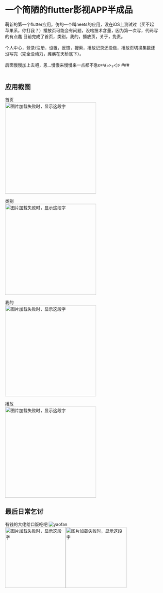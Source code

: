 # 一个简陋的flutter影视APP半成品

 萌新的第一个flutter应用，仿的一个叫neets的应用，没在iOS上测试过（买不起苹果系，你打我？）播放页可能会有问题，没啥技术含量，因为第一次写，代码写的有点蠢
 目前完成了首页，类别，我的，播放页，关于，免责。<br><br>
 个人中心，登录/注册，设置，反馈，搜索，播放记录还没做，播放页切换集数还没写完（完全没动力，瘫痪在天桥底下）。<br><br>
 后面慢慢加上去吧，恩...慢慢来慢慢来一点都不急﻿ε≡٩(๑>₃<)۶ ###<br><br>
 
## 应用截图

 首页<br>
 <img src="http://img.movie.app.bteee.com/home.jpg" width="300" alt="图片加载失败时，显示这段字"/>

 类别<br>
 <img src="http://img.movie.app.bteee.com/leibie.jpg" width="300" alt="图片加载失败时，显示这段字"/>

 我的<br>
 <img src="http://img.movie.app.bteee.com/wode.jpg" width="300" alt="图片加载失败时，显示这段字"/>

 播放<br>
 <img src="http://img.movie.app.bteee.com/bofang.jpg" width="300" alt="图片加载失败时，显示这段字"/>

## 最后日常乞讨

 有钱的大佬给口饭吃吧 ![yaofan](http://img.movie.app.bteee.com/photo_2018-12-16_04-40-31.jpg)<br/>
<img src="http://img.movie.app.bteee.com/photo_2018-12-11_15-58-21.jpg" width="200" alt="图片加载失败时，显示这段字"/><img src="http://img.movie.app.bteee.com/photo_2018-12-11_15-58-25.jpg" width="200" alt="图片加载失败时，显示这段字"/>
